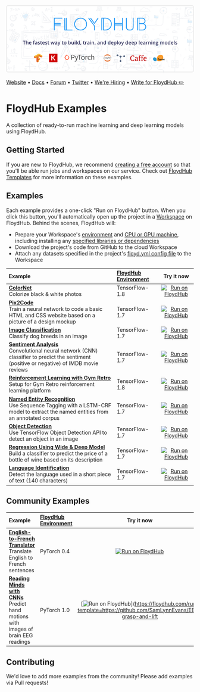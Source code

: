 [![FloydHub Logo](https://github.com/floydhub/static/blob/master/Group.png)](https://www.floydhub.com)

[Website](https://www.floydhub.com) • [Docs](https://docs.floydhub.com) • [Forum](https://forum.floydhub.com) • [Twitter](https://twitter.com/floydhub_) • [We're Hiring](https://angel.co/floydhub) • [Write for FloydHub ✏️](https://blog.floydhub.com/write-for-floydhub)

# FloydHub Examples

A collection of ready-to-run machine learning and deep learning models using FloydHub.

## Getting Started

If you are new to FloydHub, we recommend [creating a free account](https://www.floydhub.com) so that you'll be able run jobs and workspaces on our service. Check out [FloydHub Templates](https://www.floydhub.com/explore/templates) for more information on these examples.

## Examples

Each example provides a one-click "Run on FloydHub" button. When you click this button, you'll automatically open up the project in a [Workspace](https://docs.floydhub.com/guides/workspace/) on FloydHub. Behind the scenes, FloydHub will:

* Prepare your Workspace's [environment](https://docs.floydhub.com/guides/environments/) and [CPU or GPU machine](https://docs.floydhub.com/guides/basics/using_gpu/), including installing any [specified libraries or dependencies](https://docs.floydhub.com/guides/jobs/installing_dependencies/)
* Download the project's code from GitHub to the cloud Workspace
* Attach any datasets specified in the project's [floyd.yml config file](https://docs.floydhub.com/floyd_config/) to the Workspace

| Example | [FloydHub Environment](https://docs.floydhub.com/guides/environments/) | Try it now |
|:------ | :------ | :------: |
| [**ColorNet**](https://github.com/floydhub/colornet-template) <br/> Colorize black & white photos  | TensorFlow-1.8 | [![Run on FloydHub](https://static.floydhub.com/button/button-small.svg)](https://floydhub.com/run?template=https://github.com/floydhub/colornet-template) |
| [**Pix2Code**](https://github.com/floydhub/pix2code-template) <br/> Train a neural network to code a basic HTML and CSS website based on a picture of a design mockup | TensorFlow-1.7 | [![Run on FloydHub](https://static.floydhub.com/button/button-small.svg)](https://floydhub.com/run?template=https://github.com/floydhub/pix2code-template) |
| [**Image Classification**](https://github.com/floydhub/image-classification-template) <br/> Classify dog breeds in an image | TensorFlow-1.7 | [![Run on FloydHub](https://static.floydhub.com/button/button-small.svg)](https://floydhub.com/run?template=https://github.com/floydhub/image-classification-template) |
| [**Sentiment Analysis**](https://github.com/floydhub/sentiment-analysis-template) <br/> Convolutional neural network (CNN) classifier to predict the sentiment (positive or negative) of IMDB movie reviews | TensorFlow-1.7 | [![Run on FloydHub](https://static.floydhub.com/button/button-small.svg)](https://floydhub.com/run?template=https://github.com/floydhub/sentiment-analysis-template) |
| [**Reinforcement Learning with Gym Retro**](https://github.com/floydhub/gym-retro-template) <br/> Setup for Gym Retro reinforcement learning platform | TensorFlow-1.8 | [![Run on FloydHub](https://static.floydhub.com/button/button-small.svg)](https://floydhub.com/run?template=https://github.com/floydhub/gym-retro-template) |
| [**Named Entity Recognition**](https://github.com/floydhub/named-entity-recognition-template) <br/> Use Sequence Tagging with a LSTM-CRF model to extract the named entities from an annotated corpus | TensorFlow-1.7 | [![Run on FloydHub](https://static.floydhub.com/button/button-small.svg)](https://floydhub.com/run?template=https://github.com/floydhub/named-entity-recognition-template) |
| [**Object Detection**](https://github.com/floydhub/object-detection-template) <br/> Use TensorFlow Object Detection API to detect an object in an image | TensorFlow-1.7 | [![Run on FloydHub](https://static.floydhub.com/button/button-small.svg)](https://floydhub.com/run?template=https://github.com/floydhub/object-detection-template) |
| [**Regression Using Wide & Deep Model**](https://github.com/floydhub/regression-template) <br/> Build a classifier to predict the price of a bottle of wine based on its description | TensorFlow-1.7 | [![Run on FloydHub](https://static.floydhub.com/button/button-small.svg)](https://floydhub.com/run?template=https://github.com/floydhub/regression-template) |
| [**Language Identification**](https://github.com/floydhub/language-identification-template) <br/> Detect the language used in a short piece of text (140 characters) | TensorFlow-1.7 | [![Run on FloydHub](https://static.floydhub.com/button/button-small.svg)](https://floydhub.com/run?template=https://github.com/floydhub/language-identification-template) |

## Community Examples

| Example | [FloydHub Environment](https://docs.floydhub.com/guides/environments/) | Try it now |
|:------ | :------ | :------: |
| [**English-to-French Translator**](https://github.com/SamLynnEvans/Transformer) <br/> Translate English to French sentences  | PyTorch 0.4 | [![Run on FloydHub](https://static.floydhub.com/button/button-small.svg)](https://floydhub.com/run?template=https://github.com/SamLynnEvans/Transformer) |
| [**Reading Minds with CNNs**](https://github.com/SamLynnEvans/EEG-grasp-and-lift) <br/> Predict hand motions with images of brain EEG readings | PyTorch 1.0 | [![Run on FloydHub](https://static.floydhub.com/button/button-small.svg)](https://floydhub.com/run?template=https://github.com/SamLynnEvans/EEG-grasp-and-lift |

## Contributing

We'd love to add more examples from the community! Please add examples via Pull requests!
